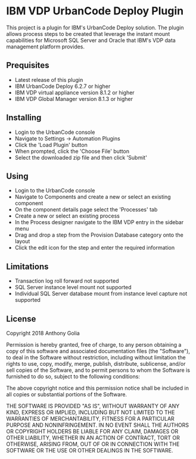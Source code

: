 <h1>IBM VDP UrbanCode Deploy Plugin</h1>
<p>This project is a plugin for IBM's UrbanCode Deploy solution. The plugin allows process steps to be created that leverage the instant mount capabilities for Microsoft SQL Server and Oracle that IBM's VDP data management platform provides.</p>
<h2>Prequisites</h2>
<ul><li>Latest release of this plugin</a></li>
<li>IBM UrbanCode Deploy 6.2.7 or higher</li>
<li>IBM VDP virtual appliance version 8.1.2 or higher</li>
<li>IBM VDP Global Manager version 8.1.3 or higher</li></ul>
<h2>Installing</h2>
<ul><li>Login to the UrbanCode console</li>
<li>Navigate to Settings -> Automation Plugins</li>
<li>Click the 'Load Plugin' button</li>
<li>When prompted, click the 'Choose File' button</li>
<li>Select the downloaded zip file and then click 'Submit'</li></ul>
<h2>Using</h2>
<ul><li>Login to the UrbanCode console</li>
<li>Navigate to Components and create a new or select an existing component</li>
<li>On the component details page select the 'Processes' tab</li>
<li>Create a new or select an existing process</li>
<li>In the Process designer navigate to the IBM VDP entry in the sidebar menu</li>
<li>Drag and drop a step from the Provision Database category onto the layout</li>
<li>Click the edit icon for the step and enter the required information</li></ul>
<h2>Limitations</h2>
<ul><li>Transaction log roll forward not supported</li>
<li>SQL Server instance level mount not supported</li>
<li>Individual SQL Server database mount from instance level capture not supported</li></ul>
<h2>License</h2>
<p>Copyright 2018 Anthony Golia</p>
<p>Permission is hereby granted, free of charge, to any person obtaining a copy of this software and associated documentation files (the "Software"), to deal in the Software without restriction, including without limitation the rights to use, copy, modify, merge, publish, distribute, sublicense, and/or sell copies of the Software, and to permit persons to whom the Software is furnished to do so, subject to the following conditions:</p>
<p>The above copyright notice and this permission notice shall be included in all copies or substantial portions of the Software.</p>
<p>THE SOFTWARE IS PROVIDED "AS IS", WITHOUT WARRANTY OF ANY KIND, EXPRESS OR IMPLIED, INCLUDING BUT NOT LIMITED TO THE WARRANTIES OF MERCHANTABILITY, FITNESS FOR A PARTICULAR PURPOSE AND NONINFRINGEMENT. IN NO EVENT SHALL THE AUTHORS OR COPYRIGHT HOLDERS BE LIABLE FOR ANY CLAIM, DAMAGES OR OTHER LIABILITY, WHETHER IN AN ACTION OF CONTRACT, TORT OR OTHERWISE, ARISING FROM, OUT OF OR IN CONNECTION WITH THE SOFTWARE OR THE USE OR OTHER DEALINGS IN THE SOFTWARE.</p>
